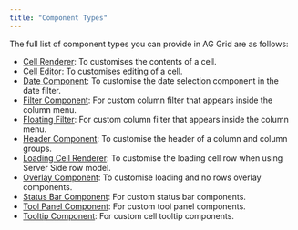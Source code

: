 ```yaml
---
title: "Component Types"
---
```


The full list of component types you can provide in AG Grid are as follows:

- [Cell Renderer](../component-cell-renderer/): To customises the contents of a cell.
- [Cell Editor](../component-cell-editor/): To customises editing of a cell.
- [Date Component](../component-date/): To customise the date selection component in the date filter.
- [Filter Component](../component-filter/): For custom column filter that appears inside the column menu.
- [Floating Filter](../component-floating-filter/): For custom column filter that appears inside the column menu.
- [Header Component](../component-header/): To customise the header of a column and column groups.
- [Loading Cell Renderer](../component-loading-cell-renderer/): To customise the loading cell row when using Server Side row model.
- [Overlay Component](../component-overlay/): To customise loading and no rows overlay components.
- [Status Bar Component](../component-status-bar/): For custom status bar components.
- [Tool Panel Component](../component-tool-panel/): For custom tool panel components.
- [Tooltip Component](../component-tooltip/): For custom cell tooltip components.

